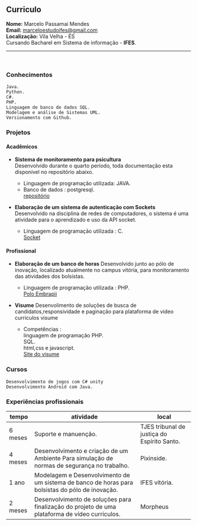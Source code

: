 ## Curriculo
**Nome:**   Marcelo Passamai Mendes<br>
**Email:**  marceloestudoifes@gmail.com<br>
**Localização:** Vila Velha - ES<br>
Cursando Bacharel em Sistema de informação - **IFES**.<br>
<hr>
<br>

### Conhecimentos

	Java.
	Python.
	C#.
	PHP.
	Linguagem de banco de dados SQL.
	Modelagem e análise de Sistemas UML.
	Versionamento com Github.
	
### Projetos 

#### Acadêmicos

- **Sistema de monitoramento para psicultura**<br>
Desenvolvido durante o quarto periodo, toda documentação esta disponível no repositório abaixo.
	- Linguagem de programação utilizada: JAVA.
	- Banco de dados : postgresql.<br>
[repositório](https://github.com/pisciculturainteligente/trab01)

- **Elaboração de um sistema de autenticação com Sockets**<br>
Desenvolvido na disciplina de redes de computadores, o sistema é uma atividade para o aprendizado e uso da API socket.
	- Linguagem de programação utilizada : C.<br>
[Socket](https://github.com/MarceloMendes94/Torre-stark)

#### Profissional 
- **Elaboração de um banco de horas**
Desenvolvido junto ao pólo de inovação, localizado atualmente no campus vitória, para monitoramento das atividades dos bolsistas.
	- Linguagem de programação utilizada : PHP.<br>
[Polo Embrapii](https://github.com/MarceloMendes94/trab01)

- **Visume**
Desenvolimento de soluções de busca de candidatos,responsividade e paginação  para plataforma de video curriculos visume   
    - Competências : <br>linguagem de programação PHP.<br> SQL.<br>html,css e javascript.<br>
[Site do visume](http://www.visume.com.br/)<br>

### Cursos

	Desenvolvimento de jogos com C# unity
	Desenvolvimento Android com Java.

### Experiências  profissionais 

| tempo | atividade | local |
| ------ | ---- | ---- |
| 6 meses | Suporte e manuenção. | TJES tribunal de justiça do Espírito Santo.|
| 4 meses | Desenvolvimento e criação de um Ambiente Para simulação de normas de segurança no trabalho. | Pixinside. | 	
| 1 ano   | Modelagem e Desenvolvimento de um sistema de banco de horas para bolsistas do pólo de inovação. | IFES vitória. | 
| 2 meses |Desenvolvimento de soluções para finalização do projeto de uma plataforma de vídeo curriculos.|Morpheus|